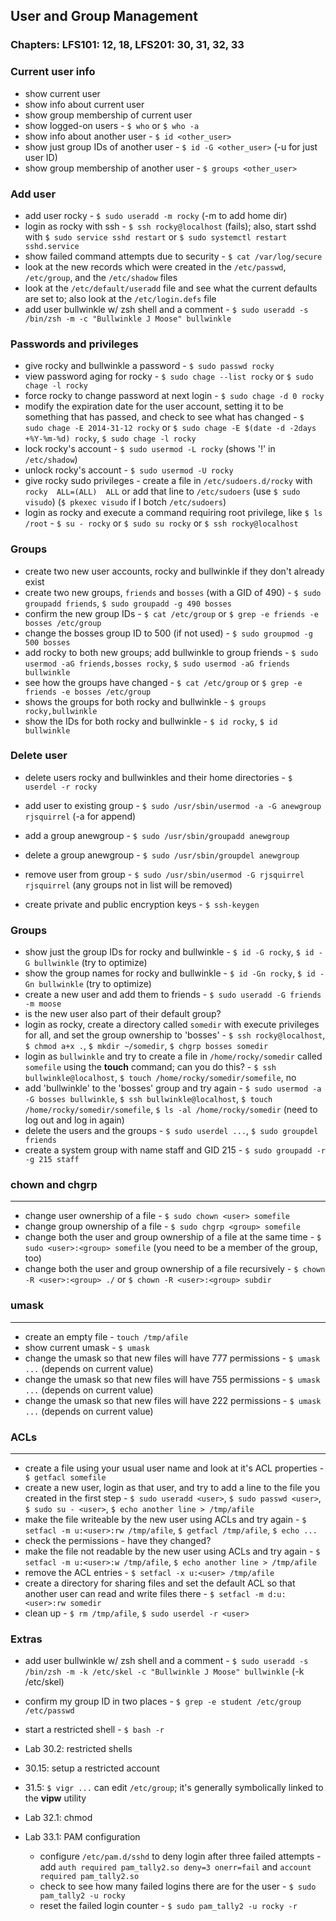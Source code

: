 User and Group Management
-----

### Chapters: LFS101: 12, 18, LFS201: 30, 31, 32, 33

### Current user info
* show current user
* show info about current user
* show group membership of current user
* show logged-on users - `$ who` or `$ who -a`
* show info about another user - `$ id <other_user>`
* show just group IDs of another user - `$ id -G <other_user>` (-u for just user ID)
* show group membership of another user - `$ groups <other_user>`

### Add user
* add user rocky - `$ sudo useradd -m rocky` (-m to add home dir)
* login as rocky with ssh - `$ ssh rocky@localhost` (fails); also, start sshd with `$ sudo service sshd restart` or `$ sudo systemctl restart sshd.service`
* show failed command attempts due to security - `$ cat /var/log/secure`
* look at the new records which were created in the `/etc/passwd`, `/etc/group`, and the `/etc/shadow` files
* look at the `/etc/default/useradd` file and see what the current defaults are set to; also look at the `/etc/login.defs` file
* add user bullwinkle w/ zsh shell and a comment - `$ sudo useradd -s /bin/zsh -m -c "Bullwinkle J Moose" bullwinkle`

### Passwords and privileges
* give rocky and bullwinkle a password - `$ sudo passwd rocky`
* view password aging for rocky - `$ sudo chage --list rocky` or `$ sudo chage -l rocky`
* force rocky to change password at next login - `$ sudo chage -d 0 rocky`
* modify the expiration date for the user account, setting it to be something that has passed, and check to see what has changed - `$ sudo chage -E 2014-31-12 rocky` or `$ sudo chage -E $(date -d -2days +%Y-%m-%d) rocky`, `$ sudo chage -l rocky`
* lock rocky's account - `$ sudo usermod -L rocky` (shows '!' in `/etc/shadow`)
* unlock rocky's account - `$ sudo usermod -U rocky`
* give rocky sudo privileges - create a file in `/etc/sudoers.d/rocky` with `rocky  ALL=(ALL)  ALL` or add that line to `/etc/sudoers` (use `$ sudo visudo`) (`$ pkexec visudo` if I botch `/etc/sudoers`)
* login as rocky and execute a command requiring root privilege, like `$ ls /root` - `$ su - rocky` or `$ sudo su rocky` or `$ ssh rocky@localhost`

### Groups
* create two new user accounts, rocky and bullwinkle if they don't already exist
* create two new groups, `friends` and `bosses` (with a GID of 490) - `$ sudo groupadd friends`, `$ sudo groupadd -g 490 bosses`
* confirm the new group IDs - `$ cat /etc/group` or `$ grep -e friends -e bosses /etc/group`
* change the bosses group ID to 500 (if not used) - `$ sudo groupmod -g 500 bosses`
* add rocky to both new groups; add bullwinkle to group friends - `$ sudo usermod -aG friends,bosses rocky`, `$ sudo usermod -aG friends bullwinkle`
* see how the groups have changed - `$ cat /etc/group` or `$ grep -e friends -e bosses /etc/group`
* shows the groups for both rocky and bullwinkle - `$ groups rocky,bullwinkle`
* show the IDs for both rocky and bullwinkle - `$ id rocky`, `$ id bullwinkle`


### Delete user
* delete users rocky and bullwinkles and their home directories - `$ userdel -r rocky`


* add user to existing group - `$ sudo /usr/sbin/usermod -a -G anewgroup rjsquirrel` (-a for append)
* add a group anewgroup - `$ sudo /usr/sbin/groupadd anewgroup`  
* delete a group anewgroup - `$ sudo /usr/sbin/groupdel anewgroup`  
* remove user from group - `$ sudo /usr/sbin/usermod -G rjsquirrel rjsquirrel` (any groups not in list will be removed)
* create private and public encryption keys - `$ ssh-keygen` 

  
### Groups
* show just the group IDs for rocky and bullwinkle - `$ id -G rocky`, `$ id -G bullwinkle` (try to optimize)
* show the group names for rocky and bullwinkle - `$ id -Gn rocky`, `$ id -Gn bullwinkle` (try to optimize)
* create a new user and add them to friends - `$ sudo useradd -G friends -m moose`
* is the new user also part of their default group?
* login as rocky, create a directory called `somedir` with execute privileges for all, and set the group ownership to 'bosses' - `$ ssh rocky@localhost`, `$ chmod a+x .`, `$ mkdir ~/somedir`, `$ chgrp bosses somedir`
* login as `bullwinkle` and try to create a file in `/home/rocky/somedir` called `somefile` using the **touch** command; can you do this? - `$ ssh bullwinkle@localhost`, `$ touch /home/rocky/somedir/somefile`, no
* add 'bullwinkle' to the 'bosses' group and try again - `$ sudo usermod -a -G bosses bullwinkle`, `$ ssh bullwinkle@localhost`, `$ touch /home/rocky/somedir/somefile`, `$ ls -al /home/rocky/somedir` (need to log out and log in again)
* delete the users and the groups - `$ sudo userdel ...`, `$ sudo groupdel friends`
* create a system group with name staff and GID 215 - `$ sudo groupadd -r -g 215 staff`

### chown and chgrp 
----
* change user ownership of a file - `$ sudo chown <user> somefile`
* change group ownership of a file - `$ sudo chgrp <group> somefile`
* change both the user and group ownership of a file at the same time - `$ sudo <user>:<group> somefile` (you need to be a member of the group, too)
* change both the user and group ownership of a file recursively - `$ chown -R <user>:<group> ./` or `$ chown -R <user>:<group> subdir`
 
### umask
----
* create an empty file - `touch /tmp/afile`
* show current umask - `$ umask`
* change the umask so that new files will have 777 permissions - `$ umask ...` (depends on current value)
* change the umask so that new files will have 755 permissions - `$ umask ...` (depends on current value)
* change the umask so that new files will have 222 permissions - `$ umask ...` (depends on current value)

### ACLs
----
* create a file using your usual user name and look at it's ACL properties - ` $ getfacl somefile`
* create a new user, login as that user, and try to add a line to the file you created in the first step - `$ sudo useradd <user>`, `$ sudo passwd <user>`, `$ sudo su - <user>`, `$ echo another line > /tmp/afile`
* make the file writeable by the new user using ACLs and try again - `$ setfacl -m u:<user>:rw /tmp/afile`, `$ getfacl /tmp/afile`, `$ echo ...`
* check the permissions - have they changed?
* make the file not readable by the new user using ACLs and try again - `$ setfacl -m u:<user>:w /tmp/afile`, `$ echo another line > /tmp/afile`
* remove the ACL entries - `$ setfacl -x u:<user> /tmp/afile`
* create a directory for sharing files and set the default ACL so that another user can read and write files there - `$ setfacl -m d:u:<user>:rw somedir`
* clean up  - `$ rm /tmp/afile`, `$ sudo userdel -r <user>`

### Extras
* add user bullwinkle w/ zsh shell and a comment - `$ sudo useradd -s /bin/zsh -m -k /etc/skel -c "Bullwinkle J Moose" bullwinkle` (-k /etc/skel)
* confirm my group ID in two places - `$ grep -e student /etc/group /etc/passwd`

* start a restricted shell - `$ bash -r`
* Lab 30.2: restricted shells
* 30.15: setup a restricted account
* 31.5: `$ vigr ...` can edit `/etc/group`; it's generally symbolically linked to the **vipw** utility
* Lab 32.1: chmod
* Lab 33.1: PAM configuration
    * configure `/etc/pam.d/sshd` to deny login after three failed attempts - add `auth required pam_tally2.so deny=3 onerr=fail` and `account required pam_tally2.so`
    * check to see how many failed logins there are for the user - `$ sudo pam_tally2 -u rocky`
    * reset the failed login counter - `$ sudo pam_tally2 -u rocky -r`